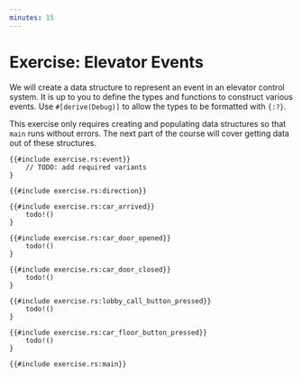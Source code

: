 ```yaml
---
minutes: 15
---
```


# Exercise: Elevator Events

We will create a data structure to represent an event in an elevator control
system. It is up to you to define the types and functions to construct various
events. Use `#[derive(Debug)]` to allow the types to be formatted with `{:?}`.

This exercise only requires creating and populating data structures so that
`main` runs without errors. The next part of the course will cover getting data
out of these structures.

```rust,editable,should_panic
{{#include exercise.rs:event}}
    // TODO: add required variants
}

{{#include exercise.rs:direction}}

{{#include exercise.rs:car_arrived}}
    todo!()
}

{{#include exercise.rs:car_door_opened}}
    todo!()
}

{{#include exercise.rs:car_door_closed}}
    todo!()
}

{{#include exercise.rs:lobby_call_button_pressed}}
    todo!()
}

{{#include exercise.rs:car_floor_button_pressed}}
    todo!()
}

{{#include exercise.rs:main}}
```
